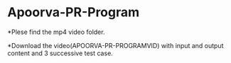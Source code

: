 # Apoorva-PR-Program
*Plese find the mp4 video folder.

*Download the video(APOORVA-PR-PROGRAMVID) with input and output content and 3 successive test case.
